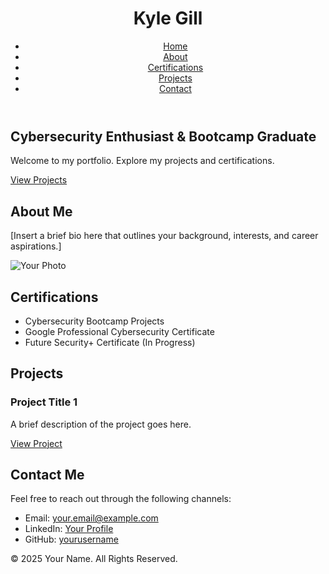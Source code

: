 <!DOCTYPE html>
<html lang="en">
<head>
  <meta charset="UTF-8" />
  <meta name="viewport" content="width=device-width, initial-scale=1.0" />
  <title>Cybersecurity Portfolio</title>
  <link rel="stylesheet" href="assets/css/style.css" />
</head>
<body>
  <!-- Header -->
  <header>
    <div class="container">
      <h1>Kyle Gill</h1>
      <nav>
        <ul>
          <li><a href="#hero">Home</a></li>
          <li><a href="#about">About</a></li>
          <li><a href="#certifications">Certifications</a></li>
          <li><a href="#projects">Projects</a></li>
          <li><a href="#contact">Contact</a></li>
        </ul>
      </nav>
    </div>
  </header>

  <!-- Hero Section -->
  <section id="hero">
    <div class="container">
      <h2>Cybersecurity Enthusiast & Bootcamp Graduate</h2>
      <p>Welcome to my portfolio. Explore my projects and certifications.</p>
      <a href="#projects" class="btn">View Projects</a>
    </div>
  </section>

  <!-- About Section -->
  <section id="about">
    <div class="container">
      <h2>About Me</h2>
      <p>
        [Insert a brief bio here that outlines your background, interests, and career aspirations.]
      </p>
      <img src="assets/images/your-photo.jpg" alt="Your Photo" />
    </div>
  </section>

  <!-- Certifications Section -->
  <section id="certifications">
    <div class="container">
      <h2>Certifications</h2>
      <ul>
        <li>Cybersecurity Bootcamp Projects</li>
        <li>Google Professional Cybersecurity Certificate</li>
        <li>Future Security+ Certificate (In Progress)</li>
      </ul>
    </div>
  </section>

  <!-- Projects Section -->
  <section id="projects">
    <div class="container">
      <h2>Projects</h2>
      <div class="project-grid">
        <!-- Example project -->
        <article class="project">
          <h3>Project Title 1</h3>
          <p>A brief description of the project goes here.</p>
          <a href="https://github.com/yourusername/project1" target="_blank">View Project</a>
        </article>
        <!-- Add additional projects as needed -->
      </div>
    </div>
  </section>

  <!-- Contact Section -->
  <section id="contact">
    <div class="container">
      <h2>Contact Me</h2>
      <p>Feel free to reach out through the following channels:</p>
      <ul>
        <li>Email: <a href="mailto:your.email@example.com">your.email@example.com</a></li>
        <li>LinkedIn: <a href="https://linkedin.com/in/yourprofile" target="_blank">Your Profile</a></li>
        <li>GitHub: <a href="https://github.com/yourusername" target="_blank">yourusername</a></li>
      </ul>
    </div>
  </section>

  <!-- Footer -->
  <footer>
    <div class="container">
      <p>&copy; 2025 Your Name. All Rights Reserved.</p>
    </div>
  </footer>

  <script src="assets/js/main.js"></script>
</body>
</html>
